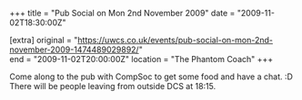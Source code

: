 +++
title = "Pub Social on Mon 2nd November 2009"
date = "2009-11-02T18:30:00Z"

[extra]
original = "https://uwcs.co.uk/events/pub-social-on-mon-2nd-november-2009-1474489029892/"    
end = "2009-11-02T20:00:00Z"
location = "The Phantom Coach"
+++

Come along to the pub with CompSoc to get some food and have a chat. :D There will be people leaving from outside DCS at 18:15.

